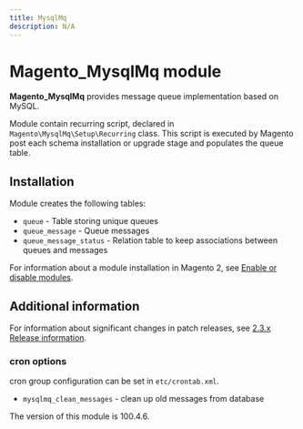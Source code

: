 ```yaml
---
title: MysqlMq
description: N/A
---
```


# Magento_MysqlMq module

**Magento_MysqlMq** provides message queue implementation based on MySQL.

Module contain recurring script, declared in `Magento\MysqlMq\Setup\Recurring`
class. This script is executed by Magento post each schema installation or upgrade
stage and populates the queue table.

## Installation

Module creates the following tables:

- `queue` - Table storing unique queues
- `queue_message` - Queue messages
- `queue_message_status` - Relation table to keep associations between queues and messages

For information about a module installation in Magento 2, see [Enable or disable modules](https://experienceleague.adobe.com/docs/commerce-operations/installation-guide/tutorials/manage-modules.html).

## Additional information

For information about significant changes in patch releases, see [2.3.x Release information](https://experienceleague.adobe.com/docs/commerce-operations/release/notes/overview.html).

### cron options

cron group configuration can be set in `etc/crontab.xml`.

- `mysqlmq_clean_messages` - clean up old messages from database

<InlineAlert slots="text" />
The version of this module is 100.4.6.
